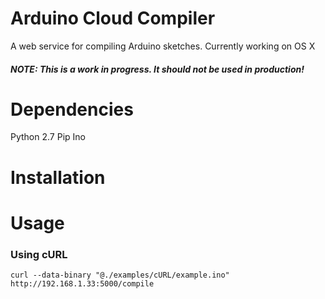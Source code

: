Arduino Cloud Compiler
======================

A web service for compiling Arduino sketches.
Currently working on OS X

##### NOTE: This is a work in progress. It should not be used in production!

Dependencies
======================
Python 2.7
Pip
Ino

Installation
======================


Usage
======================

### Using cURL
```
curl --data-binary "@./examples/cURL/example.ino" http://192.168.1.33:5000/compile
```
